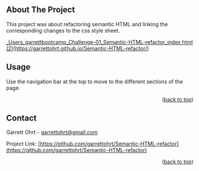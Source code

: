 <!-- Improved compatibility of back to top link: See: https://github.com/othneildrew/Best-README-Template/pull/73 -->
<a name="readme-top"></a>

<!-- ABOUT THE PROJECT -->
## About The Project
This project was about refactoring semantic HTML and linking the corresponding changes to the css style sheet.

[_Users_garrettbootcamp_Challenge-01_Semantic-HTML-refactor_index html (2)](https://user-images.githubusercontent.com/109110256/187984376-c43fa8e9-249e-4250-9fad-9e34eae10048.png)(https://garrettohrt.github.io/Semantic-HTML-refactor/)



<!-- USAGE EXAMPLES -->
## Usage

Use the navigation bar at the top to move to the different sections of the page.



<p align="right">(<a href="#readme-top">back to top</a>)</p>


<!-- CONTACT -->
## Contact

Garrett Ohrt - garrettohrt@gmail.com

Project Link: [https://github.com/garrettohrt/Semantic-HTML-refactor](https://github.com/garrettohrt/Semantic-HTML-refactor)

<p align="right">(<a href="#readme-top">back to top</a>)</p>
